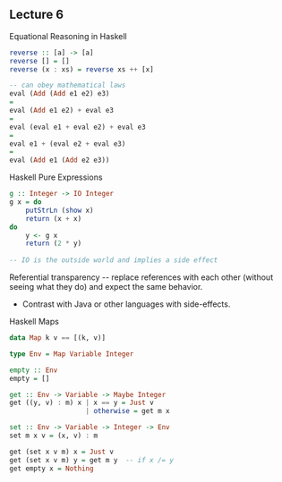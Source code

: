 ## Lecture 6

Equational Reasoning in Haskell

```haskell
reverse :: [a] -> [a]
reverse [] = []
reverse (x : xs) = reverse xs ++ [x]

-- can obey mathematical laws
eval (Add (Add e1 e2) e3)
=
eval (Add e1 e2) + eval e3
=
eval (eval e1 + eval e2) + eval e3
=
eval e1 + (eval e2 + eval e3)
=
eval (Add e1 (Add e2 e3))
```

Haskell Pure Expressions

```haskell
g :: Integer -> IO Integer
g x = do
	putStrLn (show x)
	return (x + x)
do 
	y <- g x
	return (2 * y)
	
-- IO is the outside world and implies a side effect
```

Referential transparency -- replace references with each other (without seeing what they do) and expect the same behavior. 

- Contrast with Java or other languages with side-effects.

Haskell Maps

```haskell
data Map k v == [(k, v)]

type Env = Map Variable Integer

empty :: Env
empty = []

get :: Env -> Variable -> Maybe Integer
get ((y, v) : m) x | x == y = Just v 
				   | otherwise = get m x

set :: Env -> Variable -> Integer -> Env
set m x v = (x, v) : m

get (set x v m) x = Just v
get (set x v m) y = get m y  -- if x /= y
get empty x = Nothing
```



